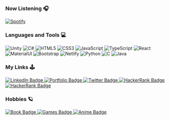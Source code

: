 
### Now Listening 🎧

[![Spotify](https://github-readme-alikaner.vercel.app//api/spotify)](https://open.spotify.com/user/AliKaner)
<br />

### Languages and Tools 💻

![Unity](https://img.shields.io/badge/unity-%23000000.svg?style=for-the-badge&logo=unity&logoColor=white)
![C#](https://img.shields.io/badge/c%23-%23239120.svg?style=for-the-badge&logo=c-sharp&logoColor=white)
![HTML5](https://img.shields.io/badge/html5-%23E34F26.svg?style=for-the-badge&logo=html5&logoColor=white)
![CSS3](https://img.shields.io/badge/css3-%231572B6.svg?style=for-the-badge&logo=css3&logoColor=white)
![JavaScript](https://img.shields.io/badge/javascript-%23323330.svg?style=for-the-badge&logo=javascript&logoColor=%23F7DF1E)
![TypeScript](https://img.shields.io/badge/TypeScript-007ACC?style=for-the-badge&logo=typescript&logoColor=white)
![React](https://img.shields.io/badge/React-20232A?style=for-the-badge&logo=react&logoColor=61DAFB)
![MaterialUI](https://img.shields.io/badge/Material--UI-0081CB?style=for-the-badge&logo=material-ui&logoColor=white)
![Bootstrap](https://img.shields.io/badge/Bootstrap-563D7C?style=for-the-badge&logo=bootstrap&logoColor=white)
![Netlify](https://img.shields.io/badge/Netlify-00C7B7?style=for-the-badge&logo=netlify&logoColor=white)
![Python](https://img.shields.io/badge/python-3670A0?style=for-the-badge&logo=python&logoColor=ffdd54)
![C](https://img.shields.io/badge/c-%23323330.svg?style=for-the-badge&logo=c&logoColor=%23F7DF1E)
![Java](https://img.shields.io/badge/Java-ED8B00?style=for-the-badge&logo=java&logoColor=white)


### My Links  🕹

 <a href="https://www.linkedin.com/in/alikaner/">
    <img src="https://img.shields.io/badge/LinkedIn-blue?style=for-the-badge&logo=linkedin&logoColor=white" alt="LinkedIn Badge"/>
 </a>
 <a href = "http://alikaner.games">
    <img src="https://img.shields.io/badge/Portfolio-blueviolet?style=for-the-badge" alt="Portfolio Badge"/>
 </a>
 <a href = "https://twitter.com/AliKaner4">
    <img src="https://img.shields.io/badge/Twitter-blue?style=for-the-badge&logo=twitter" alt="Twitter Badge"/>
 </a>
  <a href = "https://www.hackerrank.com/AliKaner">
    <img src="https://img.shields.io/badge/-Hackerrank-2EC866?style=for-the-badge&logo=HackerRank&logoColor=white)" alt="HackerRank Badge"/>
 </a>
 </a>
  <a href = "https://alikaner.itch.io/">
    <img src="https://img.shields.io/badge/Itch.io-FA5C5C?style=for-the-badge&logo=itchdotio&logoColor=white" alt="HackerRank Badge"/>
 </a>
 
 ### Hobbies :ringed_planet:
 <a href = "https://1000kitap.com/Ali_Muad_Dib">
    <img src="https://img.shields.io/badge/Books-red?style=for-the-badge&log" alt="Book Badge"/>
 </a>
 <a href = "https://steamcommunity.com/id/AliKaner/">
    <img src="https://img.shields.io/badge/Steam-000000?style=for-the-badge&logo=steam&logoColor=white" alt="Games Badge"/>
 </a>
 
 <a href = "https://myanimelist.net/animelist/Hankaner1?status=7&order=4&order2=0">
    <img src="https://img.shields.io/badge/MAL-2e51a2?style=for-the-badge&logoColor=white" alt="Anime Badge"/>
 </a>



